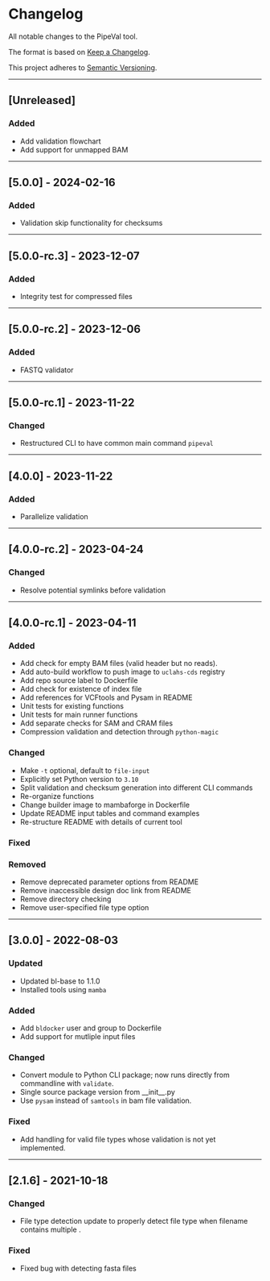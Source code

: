 # Changelog
All notable changes to the PipeVal tool.

The format is based on [Keep a Changelog](https://keepachangelog.com/en/1.0.0/).

This project adheres to [Semantic Versioning](https://semver.org/spec/v2.0.0.html).

---

## [Unreleased]
### Added
- Add validation flowchart
- Add support for unmapped BAM
---

## [5.0.0] - 2024-02-16
### Added
- Validation skip functionality for checksums

---

## [5.0.0-rc.3] - 2023-12-07
### Added
- Integrity test for compressed files

---

## [5.0.0-rc.2] - 2023-12-06
### Added
- FASTQ validator

---

## [5.0.0-rc.1] - 2023-11-22
### Changed
- Restructured CLI to have common main command `pipeval`

---

## [4.0.0] - 2023-11-22
### Added
- Parallelize validation

---

## [4.0.0-rc.2] - 2023-04-24
### Changed
- Resolve potential symlinks before validation

---

## [4.0.0-rc.1] - 2023-04-11
### Added
- Add check for empty BAM files (valid header but no reads).
- Add auto-build workflow to push image to `uclahs-cds` registry
- Add repo source label to Dockerfile
- Add check for existence of index file
- Add references for VCFtools and Pysam in README
- Unit tests for existing functions
- Unit tests for main runner functions
- Add separate checks for SAM and CRAM files
- Compression validation and detection through `python-magic`

### Changed
- Make `-t` optional, default to `file-input`
- Explicitly set Python version to `3.10`
- Split validation and checksum generation into different CLI commands
- Re-organize functions
- Change builder image to mambaforge in Dockerfile
- Update README input tables and command examples
- Re-structure README with details of current tool

### Fixed

### Removed
- Remove deprecated parameter options from README
- Remove inaccessible design doc link from README
- Remove directory checking
- Remove user-specified file type option

---

## [3.0.0] - 2022-08-03
### Updated
- Updated bl-base to 1.1.0
- Installed tools using `mamba`

### Added
- Add `bldocker` user and group to Dockerfile
- Add support for mutliple input files

### Changed
- Convert module to Python CLI package; now runs directly from commandline with `validate`.
- Single source package version from \_\_init__.py
- Use `pysam` instead of `samtools` in bam file validation.

### Fixed
- Add handling for valid file types whose validation is not yet implemented.

---

## [2.1.6] - 2021-10-18
### Changed
-  File type detection update to properly detect file type when filename contains multiple .

### Fixed
- Fixed bug with detecting fasta files
